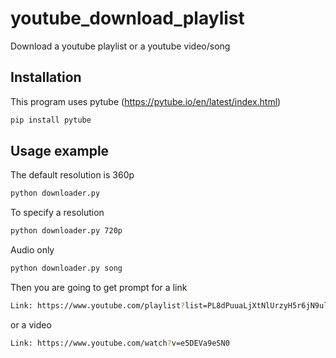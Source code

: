 # youtube_download_playlist


Download a youtube playlist or a youtube video/song


## Installation

This program uses pytube (https://pytube.io/en/latest/index.html)

```sh
pip install pytube
```


## Usage example

The default resolution is 360p
```sh
python downloader.py
```

To specify a resolution
```sh
python downloader.py 720p
```
Audio only
```sh
python downloader.py song
```

Then you are going to get prompt for a link
```sh
Link: https://www.youtube.com/playlist?list=PL8dPuuaLjXtNlUrzyH5r6jN9ulIgZBpdo
```
or a video
```sh
Link: https://www.youtube.com/watch?v=e5DEVa9eSN0
```